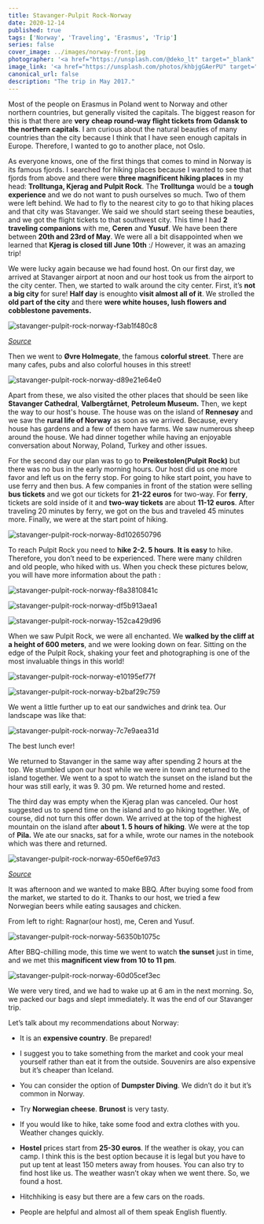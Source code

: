 ```yaml
---
title: Stavanger-Pulpit Rock-Norway
date: 2020-12-14
published: true
tags: ['Norway', 'Traveling', 'Erasmus', 'Trip']
series: false
cover_image: ../images/norway-front.jpg
photographer: '<a href="https://unsplash.com/@deko_lt" target="_blank" rel="nofollow noopener noreferrer">Valdemaras D.</a>'
image_link: '<a href="https://unsplash.com/photos/khbjgGAerPU" target="_blank" rel="nofollow noopener noreferrer">Unsplash</a>'
canonical_url: false
description: "The trip in May 2017."
---
```


Most of the people on Erasmus in Poland went to Norway and other northern countries, but generally visited the capitals. The biggest reason for this is that there are **very** **cheap round-way flight tickets from Gdansk to the northern capitals**. I am curious about the natural beauties of many countries than the city because I think that I have seen enough capitals in Europe. Therefore, I wanted to go to another place, not Oslo.

As everyone knows, one of the first things that comes to mind in Norway is its famous fjords. I searched for hiking places because I wanted to see that fjords from above and there were **three magnificent hiking places** in my head: **Trolltunga, Kjerag and Pulpit Rock**. The **Trolltunga** would be a **tough experience** and we do not want to push ourselves so much. Two of them were left behind. We had to fly to the nearest city to go to that hiking places and that city was Stavanger. We said we should start seeing these beauties, and we got the flight tickets to that southwest city. This time I had **2 traveling companions** with me, **Ceren** and **Yusuf**. We have been there between **20th and 23rd of May**. We were all a bit disappointed when we learned that **Kjerag is closed till June 10th** :/ However, it was an amazing trip!

We were lucky again because we had found host. On our first day, we arrived at Stavanger airport at noon and our host took us from the airport to the city center. Then, we started to walk around the city center. First, it’s **not a big city** for sure! **Half day** is enoughto **visit almost all of it**. We strolled the **old part of the city** and there **were white houses, lush flowers and cobblestone pavements.**

![stavanger-pulpit-rock-norway-f3ab1f480c8](https://d1bvpoagx8hqbg.cloudfront.net/originals/stavanger-pulpit-rock-norway-f3ab1f480c8d76ce9b3cc191dc94cc95.jpg "Stavanger City")

*[Source](https://bredesigned.files.wordpress.com/2011/08/img_0477.jpg)*

Then we went to **Øvre Holmegate**, the famous **colorful street**. There are many cafes, pubs and also colorful houses in this street!

![stavanger-pulpit-rock-norway-d89e21e64e0](https://d1bvpoagx8hqbg.cloudfront.net/originals/stavanger-pulpit-rock-norway-d89e21e64e00479bf2515447feee974a.jpg "Øvre Holmegate")

Apart from these, we also visited the other places that should be seen like **Stavanger Cathedral**, **Valbergtårnet**, **Petroleum Museum.** Then, we kept the way to our host's house. The house was on the island of **Rennesøy** and we saw the **rural life of Norway** as soon as we arrived. Because, every house has gardens and a few of them have farms. We saw numerous sheep around the house. We had dinner together while having an enjoyable conversation about Norway, Poland, Turkey and other issues.

For the second day our plan was to go to **Preikestolen(Pulpit Rock)** but there was no bus in the early morning hours. Our host did us one more favor and left us on the ferry stop. For going to hike start point, you have to use ferry and then bus. A few companies in front of the station were selling **bus tickets** and we got our tickets for **21-22 euros** for two-way. For **ferry**, tickets are sold inside of it and **two-way tickets** are about **11-12 euros**. After traveling 20 minutes by ferry, we got on the bus and traveled 45 minutes more. Finally, we were at the start point of hiking.

![stavanger-pulpit-rock-norway-8d102650796](https://d1bvpoagx8hqbg.cloudfront.net/originals/stavanger-pulpit-rock-norway-8d1026507966bd9c10979497b7954add.jpg "Start of Pulpit Rock Hiking Road")

To reach Pulpit Rock you need to **hike 2-2. 5 hours**. **It is easy** to hike. Therefore, you don’t need to be experienced. There were many children and old people, who hiked with us. When you check these pictures below, you will have more information about the path :

![stavanger-pulpit-rock-norway-f8a3810841c](https://d1bvpoagx8hqbg.cloudfront.net/originals/stavanger-pulpit-rock-norway-f8a3810841c8798cf8a89ff219e81b63.jpg "Hiking Road to Pulpit Rock")

![stavanger-pulpit-rock-norway-df5b913aea1](https://d1bvpoagx8hqbg.cloudfront.net/originals/stavanger-pulpit-rock-norway-df5b913aea1c67bf353a2b5324036875.jpg "Hiking Road to Pulpit Rock")

![stavanger-pulpit-rock-norway-152ca429d96](https://d1bvpoagx8hqbg.cloudfront.net/originals/stavanger-pulpit-rock-norway-152ca429d9682f09a2744e201789cea9.jpg "Hiking Road to Pulpit Rock")

When we saw Pulpit Rock, we were all enchanted. We **walked by the cliff at a height of 600 meters**, and we were looking down on fear. Sitting on the edge of the Pulpit Rock, shaking your feet and photographing is one of the most invaluable things in this world!

![stavanger-pulpit-rock-norway-e10195ef77f](https://d1bvpoagx8hqbg.cloudfront.net/originals/stavanger-pulpit-rock-norway-e10195ef77f9863849566f207c6c43d1.jpg "Pulpit Rock")

![stavanger-pulpit-rock-norway-b2baf29c759](https://d1bvpoagx8hqbg.cloudfront.net/originals/stavanger-pulpit-rock-norway-b2baf29c759dab704306a8b95ddf6ae8.jpg "Pulpit Rock")

We went a little further up to eat our sandwiches and drink tea. Our landscape was like that:

![stavanger-pulpit-rock-norway-7c7e9aea31d](https://d1bvpoagx8hqbg.cloudfront.net/originals/stavanger-pulpit-rock-norway-7c7e9aea31d295021fbb56351d3d7d51.jpg "Pulpit Rock")

The best lunch ever!

We returned to Stavanger in the same way after spending 2 hours at the top. We stumbled upon our host while we were in town and returned to the island together. We went to a spot to watch the sunset on the island but the hour was still early, it was 9. 30 pm. We returned home and rested.

The third day was empty when the Kjerag plan was canceled. Our host suggested us to spend time on the island and to go hiking together. We, of course, did not turn this offer down. We arrived at the top of the highest mountain on the island after **about 1. 5 hours of hiking**. We were at the top of **Pila.** We ate our snacks, sat for a while, wrote our names in the notebook which was there and returned.

![stavanger-pulpit-rock-norway-650ef6e97d3](https://d1bvpoagx8hqbg.cloudfront.net/originals/stavanger-pulpit-rock-norway-650ef6e97d3a99afa992f5167fae46b8.jpg "Stavanger view from the top of Pila")

*[Source](http://static.panoramio.com/photos/large/15869236.jpg)*

It was afternoon and we wanted to make BBQ. After buying some food from the market, we started to do it. Thanks to our host, we tried a few Norwegian beers while eating sausages and chicken.

From left to right: Ragnar(our host), me, Ceren and Yusuf.

![stavanger-pulpit-rock-norway-56350b1075c](https://d1bvpoagx8hqbg.cloudfront.net/originals/stavanger-pulpit-rock-norway-56350b1075caab23e4f00daab13722cf.jpg "BBQ")

After BBQ-chilling mode, this time we went to watch **the sunset** just in time, and we met this **magnificent view from 10 to 11 pm**.

![stavanger-pulpit-rock-norway-60d05cef3ec](https://d1bvpoagx8hqbg.cloudfront.net/originals/stavanger-pulpit-rock-norway-60d05cef3ec7cfd57e8686e05638d9f1.jpg "Sunset")

We were very tired, and we had to wake up at 6 am in the next morning. So, we packed our bags and slept immediately. It was the end of our Stavanger trip.

Let’s talk about my recommendations about Norway:

*   It is an **expensive country**. Be prepared!
*   I suggest you to take something from the market and cook your meal yourself rather than eat it from the outside. Souvenirs are also expensive but it’s cheaper than Iceland.
*   You can consider the option of **Dumpster Diving**. We didn’t do it but it’s common in Norway.
*   Try **Norwegian cheese**. **Brunost** is very tasty.
*   If you would like to hike, take some food and extra clothes with you. Weather changes quickly.
*   **Hostel** prices start from **25-30 euros**. If the weather is okay, you can camp. I think this is the best option because it is legal but you have to put up tent at least 150 meters away from houses. You can also try to find host like us. The weather wasn’t okay when we went there. So, we found a host.

*   Hitchhiking is easy but there are a few cars on the roads.
*   People are helpful and almost all of them speak English fluently.
